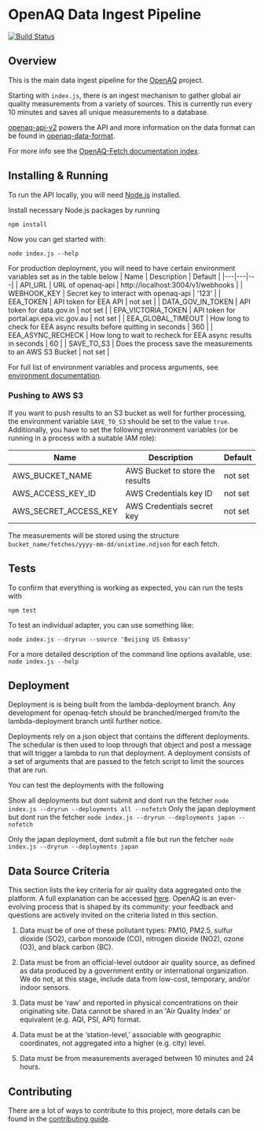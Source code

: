 # OpenAQ Data Ingest Pipeline

[![Build Status](https://travis-ci.org/openaq/openaq-fetch.svg?branch=master)](https://travis-ci.org/openaq/openaq-fetch)

## Overview

This is the main data ingest pipeline for the [OpenAQ](https://openaq.org) project.

Starting with `index.js`, there is an ingest mechanism to gather global air quality measurements from a variety of sources. This is currently run every 10 minutes and saves all unique measurements to a database.

[openaq-api-v2](https://github.com/openaq/openaq-api-v2) powers the API and more information on the data format can be found in [openaq-data-format](https://github.com/openaq/openaq-data-format).

For more info see the [OpenAQ-Fetch documentation index](docs/index.md).

## Installing & Running

To run the API locally, you will need [Node.js](https://nodejs.org) installed.

Install necessary Node.js packages by running

`npm install`

Now you can get started with:

`node index.js --help`

For production deployment, you will need to have certain environment variables set as in the table below
| Name | Description | Default |
|---|---|---|
| API_URL | URL of openaq-api | http://localhost:3004/v1/webhooks |
| WEBHOOK_KEY | Secret key to interact with openaq-api | '123' |
| EEA_TOKEN | API token for EEA API | not set |
| DATA_GOV_IN_TOKEN | API token for data.gov.in | not set |
| EPA_VICTORIA_TOKEN | API token for portal.api.epa.vic.gov.au | not set |
| EEA_GLOBAL_TIMEOUT | How long to check for EEA async results before quitting in seconds | 360 |
| EEA_ASYNC_RECHECK | How long to wait to recheck for EEA async results in seconds | 60 |
| SAVE_TO_S3 | Does the process save the measurements to an AWS S3 Bucket | not set |

For full list of environment variables and process arguments, see [environment documentation](docs/env.md).

### Pushing to AWS S3

If you want to push results to an S3 bucket as well for further processing, the environment variable `SAVE_TO_S3` should be set to the value `true`. Additionally, you have to set the following environment variables (or be running in a process with a suitable IAM role):

| Name | Description | Default |
|---|---|---|
| AWS_BUCKET_NAME | AWS Bucket to store the results | not set |
| AWS_ACCESS_KEY_ID | AWS Credentials key ID | not set |
| AWS_SECRET_ACCESS_KEY | AWS Credentials secret key | not set |

The measurements will be stored using the structure `bucket_name/fetches/yyyy-mm-dd/unixtime.ndjson` for each fetch.

## Tests

To confirm that everything is working as expected, you can run the tests with

`npm test`

To test an individual adapter, you can use something like:

`node index.js --dryrun --source 'Beijing US Embassy'`

For a more detailed description of the command line options available, use: `node index.js --help`

## Deployment
Deployment is is being built from the lambda-deployment branch. Any development for openaq-fetch should be branched/merged from/to the lambda-deployment branch until further notice.

Deployments rely on a json object that contains the different deployments. The schedular is then used to loop through that object and post a message that will trigger a lambda to run that deployment. A deployment consists of a set of arguments that are passed to the fetch script to limit the sources that are run.

You can test the deployments with the following

Show all deployments but dont submit and dont run the fetcher
`
node index.js --dryrun --deployments all --nofetch
`
Only the japan deployment but dont run the fetcher
`
node index.js --dryrun --deployments japan --nofetch
`

Only the japan deployment, dont submit a file but run the fetcher
`
node index.js --dryrun --deployments japan
`


## Data Source Criteria

This section lists the key criteria for air quality data aggregated
onto the platform. A full explanation can be accessed
[here](https://medium.com/@openaq/where-does-openaq-data-come-from-a5cf9f3a5c85#.919hlx2by). OpenAQ
is an ever-evolving process that is shaped by its community: your
feedback and questions are actively invited on the criteria listed in
this section.

1. Data must be of one of these pollutant types: PM10, PM2.5, sulfur dioxide (SO2), carbon monoxide (CO), nitrogen dioxide (NO2), ozone (O3), and black carbon (BC).

2. Data must be from an official-level outdoor air quality source, as defined as data produced by a government entity or international organization. We do not, at this stage, include data from low-cost, temporary, and/or indoor sensors.

3. Data must be ‘raw’ and reported in physical concentrations on their originating site. Data cannot be shared in an 'Air Quality Index' or equivalent (e.g. AQI, PSI, API) format.

4. Data must be at the ‘station-level,’ associable with geographic coordinates, not aggregated into a higher (e.g. city) level.

5. Data must be from measurements averaged between 10 minutes and 24 hours.


## Contributing
There are a lot of ways to contribute to this project, more details can be found in the [contributing guide](CONTRIBUTING.md).
